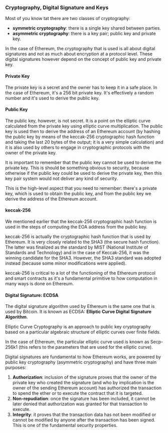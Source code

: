 ### Cryptography, Digital Signature and Keys

Most of you know tat there are two classes of cryptography:

- **symmetric cryptography**: there is a single key shared between parties.
- **asymmetric cryptography**: there is a key pair; public key and private 
key.

In the case of Ethereum, the cryptography that is used is all about digital signatures and not as much about encryption at a protocol level. These digital signatures however depend on the concept of public key and private key.

#### Private Key

The private key is a secret and the owner has to keep it in a safe place. In the case of Ethereum, it's a 256 bit private key. It's effectively a random number and it's used to derive the public key.

#### Public Key

The public key, however, is not secret. It is a point on the elliptic curve calculated from the private key using elliptic curve multiplication. The public key is used then to derive the address of an Ethereum account (by hashing the public key by means of the keccak-256 cryptographic hash function and taking the last 20 bytes of the output; it is a very simple calculation) and it is also used by others to engage in cryptographic protocols with the owner of the private key.

It is important to remember that the public key cannot be used to derive the private key. This is should be something obvious to security, because otherwise if the public key could be used to derive the private key, then this key pair system would not deliver any kind of security.

This is the high-level aspect that you need to remember: there's a private key, which is used to obtain the public key, and from the public key we derive the address of the Ethereum account.

#### keccak-256

We mentioned earlier that the keccak-256 cryptographic hash function is used in the steps of computing the EOA address from the public key.

keccak-256 is actually the cryptographic hash function that is used by Ethereum. It is very closely related to the SHA3 (the secure hash function). The latter was finalized as the standard by MIST (National Institute of Standards and Technology) and in the case of Keccak-256, it was the winning candidate for the SHA3. However, the SHA3 standard was adopted instead (because some minor modifications were applied).

keccak-256 is critical to a lot of the functioning of the Ethereum protocol and smart contracts as it's a fundamental primitive to how computation in many ways is done on Ethereum.

#### Digital Signature: ECDSA

The digital signature algorithm used by Ethereum is the same one that is used by Bitcoin. It is known as ECDSA: **Elliptic Curve Digital Signature Algorithm**.

Elliptic Curve Cryptography is an approach to public key cryptography based on a particular algebraic structure of elliptic curves over finite fields.

In the case of Ethereum, the particular elliptic curve used is known as Secp-256k1 (this refers to the parameters that are used for the elliptic curve).

Digital signatures are  fundamental to how Ethereum works, are powered by public key cryptography (asymmetric cryptography) and have three main purposes:

1. **Authorization**: inclusion of the signature proves that the owner of the private key who created the signature (and who by implication is the owner of the sending Ethereum account) has authorized the transaction to spend the ether or to execute the contract that it is targeted.
2. **Non-repudiation**: once the signature has been included, it cannot be later denied that authorization was granted for that transaction to execute.
3. **Integrity**: it proves that the transaction data has not been modified or cannot be modified by anyone after the transaction has been signed. This is one of the fundamental security properties.
